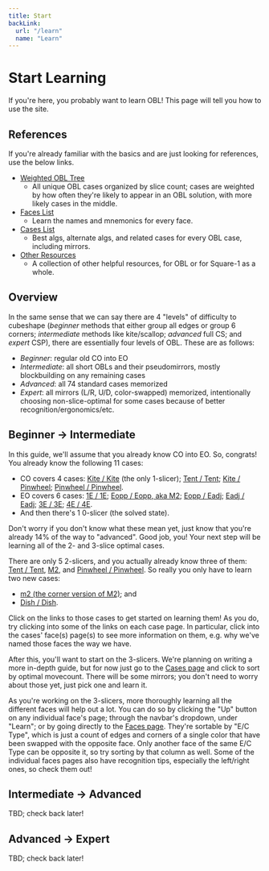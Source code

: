 ```yaml
---
title: Start
backLink:
  url: "/learn"
  name: "Learn"
---
```


# Start Learning

If you're here, you probably want to learn OBL!  This page will tell you how to use the site.

## References
If you're already familiar with the basics and are just looking for references, use the below links.
- [Weighted OBL Tree](/assets/images/obl_data_sorted_by_weights_1110.pdf)
  - All unique OBL cases organized by slice count; cases are weighted by how often they're likely to appear in an OBL solution, with more likely cases in the middle.
- [Faces List](faces)
  - Learn the names and mnemonics for every face.
- [Cases List](cases)
  - Best algs, alternate algs, and related cases for every OBL case, including mirrors.
- [Other Resources](resources)
  - A collection of other helpful resources, for OBL or for Square-1 as a whole.

## Overview

In the same sense that we can say there are 4 "levels" of difficulty to cubeshape (*beginner* methods that either group all edges or group 6 corners; *intermediate* methods like kite/scallop; *advanced* full CS; and *expert* CSP), there are essentially four levels of OBL.  These are as follows:
- *Beginner*: regular old CO into EO
- *Intermediate*: all short OBLs and their pseudomirrors, mostly blockbuilding on any remaining cases
- *Advanced*: all 74 standard cases memorized
- *Expert*: all mirrors (L/R, U/D, color-swapped) memorized, intentionally choosing non-slice-optimal for some cases because of better recognition/ergonomics/etc.

## Beginner -> Intermediate

<!-- TODO if you don't, we should have a resource linked here -->
In this guide, we'll assume that you already know CO into EO.  So, congrats!  You already know the following 11 cases:
- CO covers 4 cases: [Kite / Kite](cases/lkite_lkite) (the only 1-slicer); [Tent / Tent](cases/ltent_ltent); [Kite / Pinwheel](cases/lkite_lpinwheel); [Pinwheel / Pinwheel](cases/lpinwheel_lpinwheel).
- EO covers 6 cases: [1E / 1E](cases/1e_1e); [Eopp / Eopp, aka M2](cases/eopp_eopp); [Eopp / Eadj](cases/eopp_eadj); [Eadj / Eadj](cases/eadj_eadj); [3E / 3E](cases/3e_3e); [4E / 4E](cases/4e_4e).
- And then there's 1 0-slicer (the solved state).

Don't worry if you don't know what these mean yet, just know that you're already 14% of the way to "advanced".  Good job, you!  Your next step will be learning all of the 2- and 3-slice optimal cases.

There are only 5 2-slicers, and you actually already know three of them: [Tent / Tent](cases/ltent_ltent), [M2](cases/eopp_eopp), and [Pinwheel / Pinwheel](cases/lpinwheel_lpinwheel).  So really you only have to learn two new cases:
- [m2 (the corner version of M2)](cases/copp_copp); and
- [Dish / Dish](cases/ldish_ldish).

Click on the links to those cases to get started on learning them!  As you do, try clicking into some of the links on each case page.  In particular, click into the cases' face(s) page(s) to see more information on them, e.g. why we've named those faces the way we have.

<!-- TODO At this point we should probably stop and talk about some of the terminology we've been using. -->

After this, you'll want to start on the 3-slicers.  We're planning on writing a more in-depth guide, but for now just go to the [Cases page](cases) and click to sort by optimal movecount.  There will be some mirrors; you don't need to worry about those yet, just pick one and learn it.
<!-- TODO more in-depth guide -->

As you're working on the 3-slicers, more thoroughly learning all the different faces will help out a lot.  You can do so by clicking the "Up" button on any individual face's page; through the navbar's dropdown, under "Learn"; or by going directly to the [Faces page](faces).  They're sortable by "E/C Type", which is just a count of edges and corners of a single color that have been swapped with the opposite face.  Only another face of the same E/C Type can be opposite it, so try sorting by that column as well.  Some of the individual faces pages also have recognition tips, especially the left/right ones, so check them out!

## Intermediate -> Advanced

<!-- TODO -->

TBD; check back later!

## Advanced -> Expert

<!-- TODO -->

TBD; check back later!
